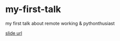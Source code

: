 # my-first-talk
my first talk about remote working &amp; pythonthusiast

[slide url](https://s.id/talk-remote-ihfazh)